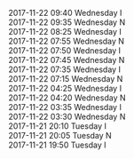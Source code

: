 2017-11-22 09:40 Wednesday  I  
2017-11-22 09:35 Wednesday  N  
2017-11-22 08:25 Wednesday  I  
2017-11-22 07:55 Wednesday  N  
2017-11-22 07:50 Wednesday  I  
2017-11-22 07:45 Wednesday  N  
2017-11-22 07:35 Wednesday  I  
2017-11-22 07:15 Wednesday  N  
2017-11-22 04:25 Wednesday  I  
2017-11-22 04:20 Wednesday  N  
2017-11-22 03:35 Wednesday  I  
2017-11-22 03:30 Wednesday  N  
2017-11-21 20:10 Tuesday  I  
2017-11-21 20:05 Tuesday  N  
2017-11-21 19:50 Tuesday  I  
